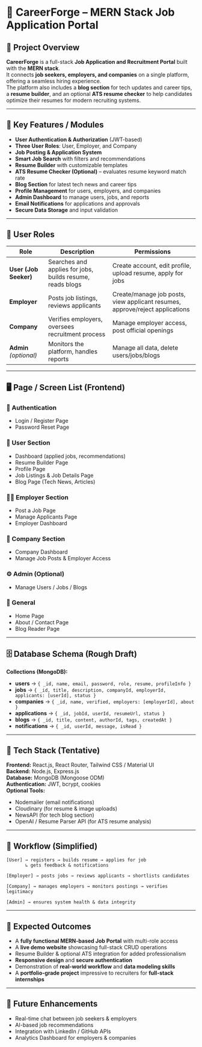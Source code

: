 # 💼 CareerForge – MERN Stack Job Application Portal

## 🧩 Project Overview
**CareerForge** is a full-stack **Job Application and Recruitment Portal** built with the **MERN stack**.  
It connects **job seekers, employers, and companies** on a single platform, offering a seamless hiring experience.  
The platform also includes a **blog section** for tech updates and career tips, a **resume builder**, and an optional **ATS resume checker** to help candidates optimize their resumes for modern recruiting systems.

---

## 🚀 Key Features / Modules
- **User Authentication & Authorization** (JWT-based)
- **Three User Roles**: User, Employer, and Company
- **Job Posting & Application System**
- **Smart Job Search** with filters and recommendations
- **Resume Builder** with customizable templates
- **ATS Resume Checker (Optional)** – evaluates resume keyword match rate
- **Blog Section** for latest tech news and career tips
- **Profile Management** for users, employers, and companies
- **Admin Dashboard** to manage users, jobs, and reports
- **Email Notifications** for applications and approvals
- **Secure Data Storage** and input validation

---

## 👥 User Roles
| Role | Description | Permissions |
|------|--------------|--------------|
| **User (Job Seeker)** | Searches and applies for jobs, builds resume, reads blogs | Create account, edit profile, upload resume, apply for jobs |
| **Employer** | Posts job listings, reviews applicants | Create/manage job posts, view applicant resumes, approve/reject applications |
| **Company** | Verifies employers, oversees recruitment process | Manage employer access, post official openings |
| **Admin** *(optional)* | Monitors the platform, handles reports | Manage all data, delete users/jobs/blogs |

---

## 🖥️ Page / Screen List (Frontend)
### 🔐 Authentication
- Login / Register Page  
- Password Reset Page  

### 👤 User Section
- Dashboard (applied jobs, recommendations)
- Resume Builder Page  
- Profile Page  
- Job Listings & Job Details Page  
- Blog Page (Tech News, Articles)

### 🧑‍💼 Employer Section
- Post a Job Page  
- Manage Applicants Page  
- Employer Dashboard  

### 🏢 Company Section
- Company Dashboard  
- Manage Job Posts & Employer Access  

### ⚙️ Admin (Optional)
- Manage Users / Jobs / Blogs  

### 📱 General
- Home Page  
- About / Contact Page  
- Blog Reader Page  

---

## 🗄️ Database Schema (Rough Draft)
**Collections (MongoDB):**
- **users** → `{ _id, name, email, password, role, resume, profileInfo }`
- **jobs** → `{ _id, title, description, companyId, employerId, applicants: [userId], status }`
- **companies** → `{ _id, name, verified, employers: [employerId], about }`
- **applications** → `{ _id, jobId, userId, resumeUrl, status }`
- **blogs** → `{ _id, title, content, authorId, tags, createdAt }`
- **notifications** → `{ _id, userId, message, isRead }`

---

## 🧰 Tech Stack (Tentative)
**Frontend:** React.js, React Router, Tailwind CSS / Material UI  
**Backend:** Node.js, Express.js  
**Database:** MongoDB (Mongoose ODM)  
**Authentication:** JWT, bcrypt, cookies  
**Optional Tools:**  
- Nodemailer (email notifications)  
- Cloudinary (for resume & image uploads)  
- NewsAPI (for tech blog section)  
- OpenAI / Resume Parser API (for ATS resume analysis)

---

## 🔄 Workflow (Simplified)
```text
[User] → registers → builds resume → applies for job
       ↳ gets feedback & notifications

[Employer] → posts jobs → reviews applicants → shortlists candidates

[Company] → manages employers → monitors postings → verifies legitimacy

[Admin] → ensures system health & data integrity
```

---

## 🎯 Expected Outcomes
- A **fully functional MERN-based Job Portal** with multi-role access  
- A **live demo website** showcasing full-stack CRUD operations  
- Resume Builder & optional ATS integration for added professionalism  
- **Responsive design** and **secure authentication**  
- Demonstration of **real-world workflow** and **data modeling skills**  
- A **portfolio-grade project** impressive to recruiters for **full-stack internships**

---

## 🌟 Future Enhancements
- Real-time chat between job seekers & employers  
- AI-based job recommendations  
- Integration with LinkedIn / GitHub APIs  
- Analytics Dashboard for employers & companies  

